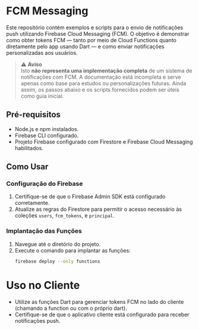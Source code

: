 # FCM Messaging

Este repositório contém exemplos e scripts para o envio de notificações push utilizando Firebase Cloud Messaging (FCM). O objetivo é demonstrar como obter tokens FCM — tanto por meio de Cloud Functions quanto diretamente pelo app usando Dart — e como enviar notificações personalizadas aos usuários.
> ⚠️ **Aviso**  
> Isto **não representa uma implementação completa** de um sistema de notificações com FCM. A documentação está incompleta e serve apenas como base para estudos ou personalizações futuras. Ainda assim, os passos abaixo e os scripts fornecidos podem ser úteis como guia inicial.

## Pré-requisitos

- Node.js e npm instalados.
- Firebase CLI configurado.
- Projeto Firebase configurado com Firestore e Firebase Cloud Messaging habilitados.

## Como Usar

### Configuração do Firebase
1. Certifique-se de que o Firebase Admin SDK está configurado corretamente.
2. Atualize as regras do Firestore para permitir o acesso necessário às coleções `users`, `fcm_tokens`, e `principal`.

### Implantação das Funções
1. Navegue até o diretório do projeto.
2. Execute o comando para implantar as funções:
   ```bash
   firebase deploy --only functions
   ```

# Uso no Cliente
- Utilize as funções Dart para gerenciar tokens FCM no lado do cliente (chamando a function ou com o próprio dart).
- Certifique-se de que o aplicativo cliente está configurado para receber notificações push.